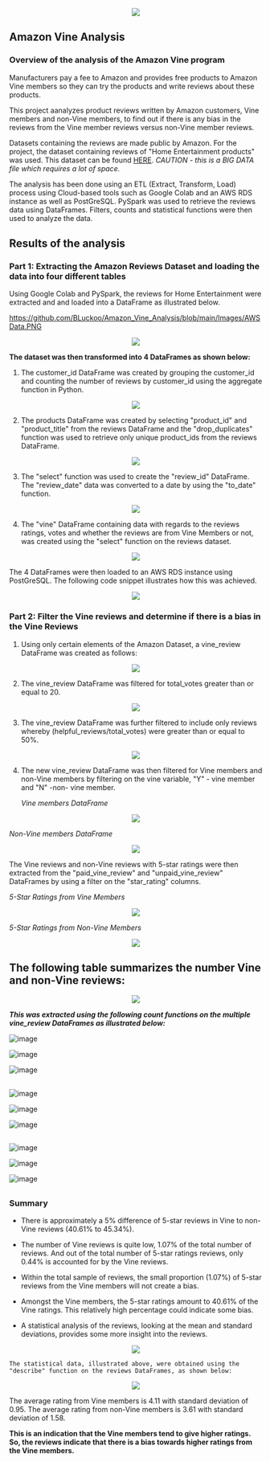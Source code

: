 <p align="center">
<image src="https://user-images.githubusercontent.com/82583576/129462078-923766d8-b765-4038-a86d-364b4faf586c.png"
</p>


## **Amazon Vine Analysis**
  
### Overview of the analysis of the Amazon Vine program ###  

Manufacturers pay a fee to Amazon and provides free products to Amazon Vine members so they can try the products and write reviews about these products.

This project aanalyzes product reviews written by Amazon customers, Vine members and non-Vine members, to find out if there is any bias in the reviews from the Vine member reviews versus non-Vine member reviews.  
  
Datasets containing the reviews are made public by Amazon. For the project, the dataset containing reviews of "Home Entertainment products" was used. 
This dataset can be found [HERE](https://s3.amazonaws.com/amazon-reviews-pds/tsv/amazon_reviews_us_Home_Entertainment_v1_00.tsv.gz). *CAUTION - this is a BIG DATA file which requires a lot of space.*

The analysis has been done using an ETL (Extract, Transform, Load) process using Cloud-based tools such as Google Colab and an AWS RDS instance as well as PostGreSQL. 
PySpark was used to retrieve the reviews data using DataFrames. Filters, counts and statistical functions were then used to analyze the data.   
  

## Results of the analysis ##  

### Part 1: Extracting the Amazon Reviews Dataset and loading the data into four different tables ###
  
Using Google Colab and PySpark, the reviews for Home Entertainment were extracted and and loaded into a DataFrame as illustrated below.

https://github.com/BLuckoo/Amazon_Vine_Analysis/blob/main/Images/AWSData.PNG
  
<p align="center">
<image src="https://user-images.githubusercontent.com/82583576/129478139-2a41f3ae-0825-41e6-93a3-7f50b364558e.PNG"
</p>
  
**The dataset was then transformed into 4 DataFrames as shown below:**
 
1. The customer_id DataFrame was created by grouping the customer_id and counting the number of reviews by customer_id using the aggregate function in Python.

  
<p align="center">  
<image src="https://user-images.githubusercontent.com/82583576/129478243-b895595e-e764-4e77-9589-45025630cbd7.PNG"
</p>
  

  

  
2. The products DataFrame was created by selecting "product_id" and "product_title" from the reviews DataFrame and the "drop_duplicates" function was used to retrieve only unique product_ids from the reviews DataFrame.
  
<p align="center">   
<image src="https://user-images.githubusercontent.com/82583576/129478257-57a4c838-8264-4e85-9262-5a2ecbc3eef8.PNG"
</p>



  
3. The "select" function was used to create the "review_id" DataFrame. The "review_date" data was converted to a date by using the "to_date" function.
  
<p align="center">  
<image src="https://user-images.githubusercontent.com/82583576/129478263-7fdbec3c-d06e-433c-8526-8b2f064c2818.PNG"
</p>

  
 
  
4. The "vine" DataFrame containing data with regards to the reviews ratings, votes and whether the reviews are from Vine Members or not, was created using the "select" function on the reviews dataset. 
  
<p align="center">  
<image src="https://user-images.githubusercontent.com/82583576/129478270-e2758571-2ad0-48d9-8041-39cac48a41ab.PNG"
</p>

  
The 4 DataFrames were then loaded to an AWS RDS instance using PostGreSQL. The following code snippet illustrates how this was achieved.

<p align="center">  
<image src="https://user-images.githubusercontent.com/82583576/129479494-bcb7ba71-61e0-49af-bd59-83061e651a28.PNG"
</p>  

 
### Part 2: Filter the Vine reviews and determine if there is a bias in the Vine Reviews ###  

  
1. Using only certain elements of the Amazon Dataset, a vine_review DataFrame was created as follows:

<p align="center">  
<image src="https://user-images.githubusercontent.com/82583576/129481294-ab0abc9c-4340-493f-866f-6f56055eb7d0.png"
</p>
 

 
2. The vine_review DataFrame was filtered for total_votes greater than or equal to 20.
  
<p align="center">
<image src="https://user-images.githubusercontent.com/82583576/129481371-19bf35f1-e27a-4733-95bb-884a26686db1.png"
</p>


3. The vine_review DataFrame was further filtered to include only reviews whereby (helpful_reviews/total_votes) were greater than or equal to 50%.
  
<p align="center">  
<image src="https://user-images.githubusercontent.com/82583576/129481465-96cbd75a-d7d4-4e85-be38-896dac805421.png"
</p>
  

4. The new vine_review DataFrame was then filtered for Vine members and non-Vine members by filtering on the vine variable, "Y" - vine member and "N" -non- vine member.
 
   *Vine members DataFrame*   
  
<p align="center">  
<image src="https://user-images.githubusercontent.com/82583576/129481876-920616a7-69f7-4266-a08f-62a3b7655ceb.png"
</p>

  
 
  
   *Non-Vine members DataFrame*
  
<p align="center">
<image src="https://user-images.githubusercontent.com/82583576/129481911-33a0983c-40fa-483d-8d52-e149ea5d6d61.png"
</p>
  
The Vine reviews and non-Vine reviews with 5-star ratings were then extracted from the "paid_vine_review" and "unpaid_vine_review" DataFrames by using a filter on the "star_rating" columns.
  
  *5-Star Ratings from Vine Members*
  
  <p align="center">
  <image src="https://user-images.githubusercontent.com/82583576/129484069-8f077093-d1c7-4fa9-895f-f1a64cb77818.png"
  </p>
  
    
  *5-Star Ratings from Non-Vine Members*
    
  <p align="center">
  <image src="https://user-images.githubusercontent.com/82583576/129484143-a66a0fc6-4ef7-4039-a13b-857f0781e819.png"
  </p>
 
    
##   
##    
    
##  The following table summarizes the number Vine and non-Vine reviews:  
 
  <p align="center">	
  <image src="https://user-images.githubusercontent.com/82583576/129485296-48273c78-3bd5-4035-a1c0-b3ef8c7aba59.png"
  </p>
    
    
  
  ***This was extracted using the following count functions on the multiple vine_review DataFrames as illustrated below:***
 
 ![image](https://user-images.githubusercontent.com/82583576/129484970-2489bce6-0b56-463f-b536-9f158dd76f5e.png)

    
 ![image](https://user-images.githubusercontent.com/82583576/129485026-9541d2a2-9efa-45a0-a525-1bccdc68b64e.png)
   
 
 ![image](https://user-images.githubusercontent.com/82583576/129485068-603394d0-ddec-4dbb-9fdf-7e0b0f0dcfe7.png)
  
 ##   
    
 ![image](https://user-images.githubusercontent.com/82583576/129484347-d92d2d5b-24b9-4caa-b8fd-2505a71122bc.png)

    
 ![image](https://user-images.githubusercontent.com/82583576/129485007-22d9cf20-0e3d-4d45-bfba-3e33f80feee9.png)
    
 
 ![image](https://user-images.githubusercontent.com/82583576/129485082-b1dd9d38-ff52-4b1e-94dd-5faeb7c99401.png)

 ##   
    
   
 ![image](https://user-images.githubusercontent.com/82583576/129484531-5f1d2d4f-e7d1-4aa4-99bd-6e48e65e4651.png)

    
 ![image](https://user-images.githubusercontent.com/82583576/129485118-a55e9def-4720-4857-b262-3ba14903c72a.png)

  
 ![image](https://user-images.githubusercontent.com/82583576/129485134-027eb4cf-c7af-4e6c-8c94-5aefe0a661fa.png)
 
    
    
##     
##    
### Summary ###
  
- There is approximately a 5% difference of 5-star reviews in Vine to non-Vine reviews (40.61% to 45.34%).
- The number of Vine reviews is quite low, 1.07% of the total number of reviews. And out of the total number of 5-star ratings reviews, only 0.44% is accounted for by the Vine reviews.
- Within the total sample of reviews, the small proportion (1.07%) of 5-star reviews from the Vine members will not create a bias.
- Amongst the Vine members, the 5-star ratings amount to 40.61% of the Vine ratings. This relatively high percentage could indicate some bias. 
  
- A statistical analysis of the reviews, looking at the mean and standard deviations, provides some more insight into the reviews.
    
<p align="center">  	
<image src="https://user-images.githubusercontent.com/82583576/129485925-64b65b05-00a7-4571-9748-ca6decaa5e12.png"
</p>  
  
    The statistical data, illustrated above, were obtained using the "describe" function on the reviews DataFrames, as shown below:
  
<p align="center">
<image src="https://user-images.githubusercontent.com/82583576/129486999-829f1a70-0572-4162-8557-4d75b5f43cd3.png"
</p>
  

The average rating from Vine members is 4.11 with standard deviation of 0.95.
The average rating from non-Vine members is 3.61 with standard deviation of 1.58.

**This is an indication that the Vine members tend to give higher ratings. So, the reviews indicate that there is a bias towards higher ratings from the Vine members.**
